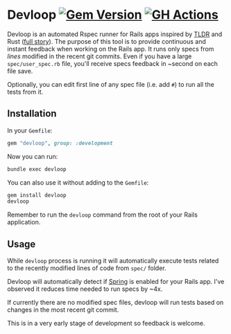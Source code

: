 # Devloop [![Gem Version](https://badge.fury.io/rb/devloop.svg)](https://badge.fury.io/rb/devloop) [![GH Actions](https://github.com/pawurb/devloop/actions/workflows/ci.yml/badge.svg)](https://github.com/pawurb/devloop/actions)

Devloop is an automated Rspec runner for Rails apps inspired by [TLDR](https://github.com/tendersearls/tldr) and Rust ([full story](https://pawelurbanek.com/rust-ruby-workflow)). The purpose of this tool is to provide continuous and instant feedback when working on the Rails app. It runs only specs from _lines_ modified in the recent git commits. Even if you have a large `spec/user_spec.rb` file, you'll receive specs feedback in ~second on each file save.

Optionally, you can edit first line of any spec file (i.e. add `#`) to run all the tests from it.

## Installation 

In your `Gemfile`:

```ruby
gem "devloop", group: :development
```

Now you can run: 

```bash
bundle exec devloop
```

You can also use it without adding to the `Gemfile`:

```bash 
gem install devloop
devloop
```

Remember to run the `devloop` command from the root of your Rails application.

## Usage

While `devloop` process is running it will automatically execute tests related to the recently modified lines of code from `spec/` folder.

Devloop will automatically detect if [Spring](https://github.com/rails/spring) is enabled for your Rails app. I've observed it reduces time needed to run specs by ~4x.

If currently there are no modified spec files, devloop will run tests based on changes in the most recent git commit.

This is in a very early stage of development so feedback is welcome.

